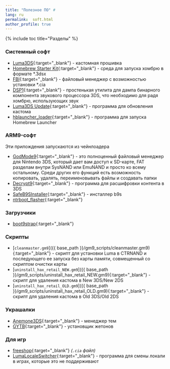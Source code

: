 ```yaml
---
title: "Полезное ПО" #
lang: ru
permalink:  soft.html
author_profile: true
---
```

{% include toc title="Разделы" %}

### Системный софт

* [Luma3DS](https://github.com/AuroraWright/Luma3DS/releases/latest){:target="_blank"} - кастомная прошивка
* [Homebrew Starter Kit](http://smealum.github.io/ninjhax2/starter.zip){:target="_blank"} - среда для запуска хомбрю в формате *.3dsx
* [FBI](https://github.com/Steveice10/FBI/releases/latest){:target="_blank"} - файловый менеджер с возможностью установки *.cia
* [DSP1](https://github.com/zoogie/DSP1/releases/latest){:target="_blank"} - простенькая утилита для дампа бинарного компонента звукового процессора 3DS, что необходимо для радя хомбрю, используюзщих звук
* [Luma3DS Update](https://github.com/KunoichiZ/lumaupdate/releases/latest){:target="_blank"} - программа для обновления кастома
* [hblauncher_loader](https://github.com/yellows8/hblauncher_loader/releases/latest){:target="_blank"} - программа для запуска Homebrew Launcher

### ARM9-софт

Эти прилождения запускаются из чейнлоадера

* [GodMode9](https://github.com/d0k3/GodMode9/releases/latest){:target="_blank"} - это полноценный файловый менеджер для Nintendo 3DS, который дает вам доступ к SD-карте, FAT разделам внутри SysNAND или EmuNAND и просто ко всему остальному. Среди других его функций есть возможность копировать, удалять, переименовывать файлы и создавать папки
* [Decrypt9](https://github.com/d0k3/Decrypt9WIP/releases/latest){:target="_blank"} - программа для расшифровки контента в 3DS
* [SafeB9SInstaller](https://github.com/d0k3/SafeB9SInstaller/releases/latest){:target="_blank"} - инсталлер b9s
* [ntrboot_flasher](https://github.com/kitling/ntrboot_flasher/releases/latest){:target="_blank"}

### Загрузчики

* [boot9strap](https://github.com/SciresM/boot9strap/releases/latest){:target="_blank"}

### Скрипты

* [`cleanmaster.gm9`]({{ base_path }}/gm9_scripts/cleanmaster.gm9){:target="_blank"} - скрипт для установки Luma в CTRNAND и последующего ее запуска без карты памяти, совмещенный со скриптом очистки карты
* [`uninstall_hax_retail_NEW.gm9`]({{ base_path }}/gm9_scripts/uninstall_hax_retail_NEW.gm9){:target="_blank"} - скрипт для удаления кастома в New 3DS/New 2DS
* [`uninstall_hax_retail_OLD.gm9`]({{ base_path }}/gm9_scripts/uninstall_hax_retail_OLD.gm9){:target="_blank"} - скрипт для удаления кастома в Old 3DS/Old 2DS

### Украшалки 

* [Anemone3DS](https://github.com/astronautlevel2/Anemone3DS/releases/latest){:target="_blank"} - менеджер тем
* [GYTB](https://github.com/chaoskagami/GYTB/releases/download/alt-rel1/GYTB.cia){:target="_blank"} - установщик жетонов

### Для игр 

* [freeshop](https://notabug.org/Paul_GameDev/freeShop/releases){:target="_blank"} *(`.cia` файл)*
* [LumaLocaleSwitcher](https://github.com/Possum/lumalocaleswitcher/releases){:target="_blank"} - программа для смены локали в играх, которые это не поддерживают